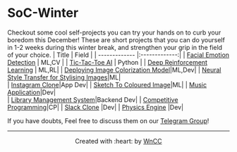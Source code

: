 # SoC-Winter
Checkout some cool self-projects you can try your hands on to curb your boredom this December! These are short projects that you can do yourself in 1-2 weeks during this winter break, and strengthen your grip in the field of your choice. 
| Title         | Field         | 
| ------------- |:-------------:| 
| [Facial Emotion Detection](./face-emotion.md)      | ML,CV | 
| [Tic-Tac-Toe AI](./tic-tac-toe/)      | Python      | 
| [Deep Reinforcement Learning](https://github.com/wncc/SoC-Winter/blob/main/Deep%20Reinforcement%20Learning.md) | ML,RL|
| [Deploying Image Colorization Model](./Image%20Colorization.md)|ML,Dev|
| [Neural Style Transfer for Stylising Images](./neuralstyletransfer.md)|ML|   
| [Instagram Clone](https://github.com/wncc/SoC-Winter/blob/main/Instagram_clone.md)|App Dev| 
| [Sketch To Coloured Image](https://github.com/wncc/SoC-Winter/blob/main/Sketch_To_Coloured_Image.md)|ML|
| [Music Application](https://github.com/wncc/SoC-Winter/blob/main/Music%20Application%20in%20React-Redux.md)|Dev|  
| [Library Management System](./library_management_system_django.md)|Backend Dev|
| [Competitive Programming](https://github.com/wncc/CodeInQuarantine/tree/master/Week_2_CC)|CP|
| [Slack Clone](https://github.com/wncc/SoC-Winter/blob/main/Slack-clone.md) |Dev|
| [Physics Engine](https://github.com/wncc/SoC-Winter/blob/main/Physics_Engine.md) |Dev|

If you have doubts, Feel free to discuss them on our [Telegram Group](https://t.me/joinchat/Go8oWRUqXsSufvCA75qMUQ)!

***

<p align="center">Created with :heart: by <a href="https://www.wncc-iitb.org/">WnCC</a></p>
